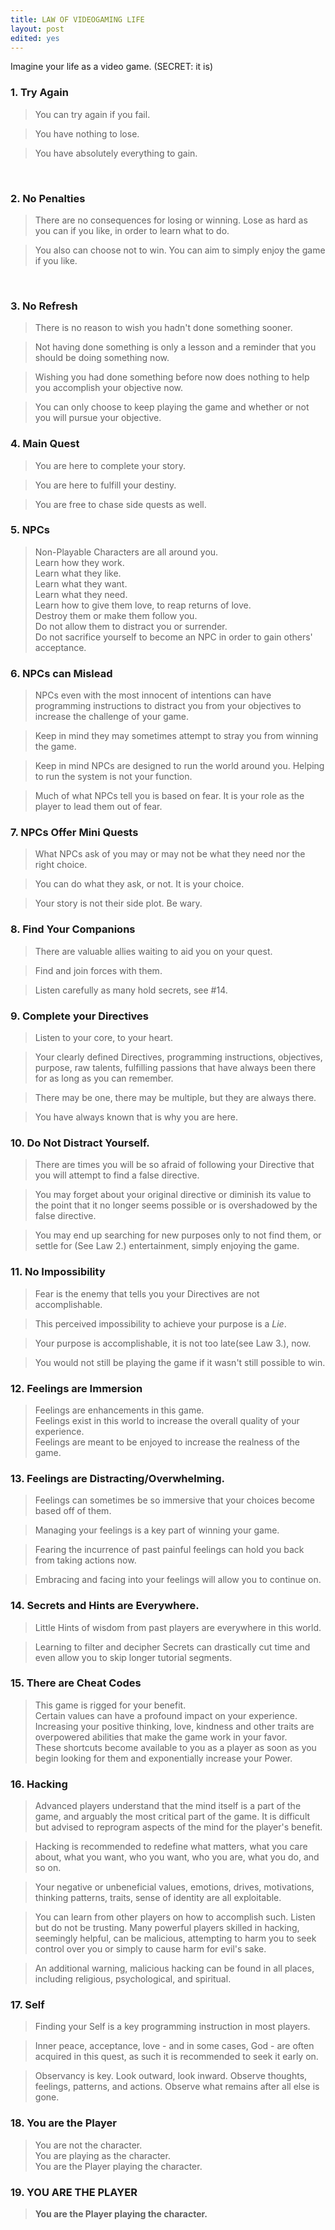 ```yaml
---
title: LAW OF VIDEOGAMING LIFE
layout: post
edited: yes
---
```


Imagine your life as a video game. (SECRET: it is)

### 1. Try Again

> You can try again if you fail.

> You have nothing to lose.  

> You have absolutely everything to gain.  

<br>

### 2. No Penalties

> There are no consequences for losing or winning.
> Lose as hard as you can if you like, in order to learn what to do.

> You also can choose not to win. You can aim to simply enjoy the game if you like.

<br>

### 3. No Refresh

> There is no reason to wish you hadn't done something sooner.

> Not having done something is only a lesson and a reminder that you should
be doing something now.

> Wishing you had done something before now does nothing to help you accomplish your objective now.

> You can only choose to keep playing the game and whether or not you will pursue your objective.

### 4. Main Quest

> You are here to complete your story.

> You are here to fulfill your destiny.

> You are free to chase side quests as well.

### 5. NPCs

> Non-Playable Characters are all around you. <br>
> Learn how they work. <br>
> Learn what they like. <br>
> Learn what they want. <br>
> Learn what they need. <br>
> Learn how to give them love, to reap returns of love.<br>
> Destroy them or make them follow you.<br>
> Do not allow them to distract you or surrender.<br>
> Do not sacrifice yourself to become an NPC in order to gain others' acceptance.

### 6. NPCs can Mislead

> NPCs even with the most innocent of intentions can have programming instructions to distract you from your objectives to increase the challenge of your game.

> Keep in mind they may sometimes attempt to stray you from winning the game.

> Keep in mind NPCs are designed to run the world around you. Helping to run the system is not your function.

> Much of what NPCs tell you is based on fear. It is your role as the player to lead them out of fear.

### 7. NPCs Offer Mini Quests

> What NPCs ask of you may or may not be what they need nor the right choice.

> You can do what they ask, or not. It is your choice.

> Your story is not their side plot. Be wary. 		

### 8. Find Your Companions

> There are valuable allies waiting to aid you on your quest.

> Find and join forces with them.

> Listen carefully as many hold secrets, see #14.

### 9. Complete your Directives

> Listen to your core, to your heart.

> Your clearly defined Directives, programming instructions, objectives, purpose, raw talents, fulfilling passions that have always been there for as long as you can remember.

> There may be one, there may be multiple, but they are always there.

> You have always known that is why you are here.		

### 10. Do Not Distract Yourself.

> There are times you will be so afraid of following your Directive that you will attempt to find a false directive.

> You may forget about your original directive or diminish its value to the point that it no longer seems possible or is overshadowed by the false directive.

> You may end up searching for new purposes only to not find them, or settle for (See Law 2.) entertainment, simply enjoying the game.

### 11. No Impossibility

> Fear is the enemy that tells you your Directives are not accomplishable.

> This perceived impossibility to achieve your purpose is a *Lie*.

> Your purpose is accomplishable, it is not too late(see Law 3.), now.

> You would not still be playing the game if it wasn't still possible to win.		

### 12. Feelings are Immersion

> Feelings are enhancements in this game.<br>
> Feelings exist in this world to increase the overall quality of your experience.<br>
> Feelings are meant to be enjoyed to increase the realness of the game.


### 13. Feelings are Distracting/Overwhelming.

> Feelings can sometimes be so immersive that your choices become based off of them.

> Managing your feelings is a key part of winning your game.

> Fearing the incurrence of past painful feelings can hold you back from taking actions now.

> Embracing and facing into your feelings will allow you to continue on.  

### 14. Secrets and Hints are Everywhere.

> Little Hints of wisdom from past players are everywhere in this world.

> Learning to filter and decipher Secrets can drastically cut time and even allow you to skip longer tutorial segments.


### 15. There are Cheat Codes  

> This game is rigged for your benefit.<br>
> Certain values can have a profound impact on your experience.<br>
> Increasing your positive thinking, love, kindness and other traits are overpowered abilities that make the game work in your favor.<br>
> These shortcuts become available to you as a player as soon as you begin looking for them and exponentially increase your Power.

### 16. Hacking

> Advanced players understand that the mind itself is a part of the game, and arguably the most critical part of the game.
It is difficult but advised to reprogram aspects of the mind for the player's benefit.

> Hacking is recommended to redefine what matters, what you care about,
what you want, who you want, who you are, what you do, and so on.

> Your negative or unbeneficial values, emotions, drives, motivations, thinking patterns, traits, sense of identity are all exploitable.

> You can learn from other players on how to accomplish such. Listen but do not
be trusting. Many powerful players skilled in hacking, seemingly helpful,
can be malicious, attempting to harm you to seek control over you or simply to cause harm for evil's sake.

> An additional warning, malicious hacking can be found in all places, including religious, psychological, and spiritual.

### 17. Self

> Finding your Self is a key programming instruction in most players.

> Inner peace, acceptance, love - and in some cases, God - are often acquired in this quest, as such it is recommended to seek it early on.

> Observancy is key. Look outward, look inward. Observe thoughts, feelings, patterns, and actions. Observe what remains after all else is gone.

### 18. You are the Player   

> You are not the character. <br>
> You are playing as the character.<br>
> You are the Player playing the character.		 

### 19. YOU ARE THE PLAYER   

> **You are the Player playing the character.**

<br>
<br>
<br>

<!--
### 0

> _Anything is possible._

<!-- One last important reminder.. 
> Always remember that you will die.
-->
